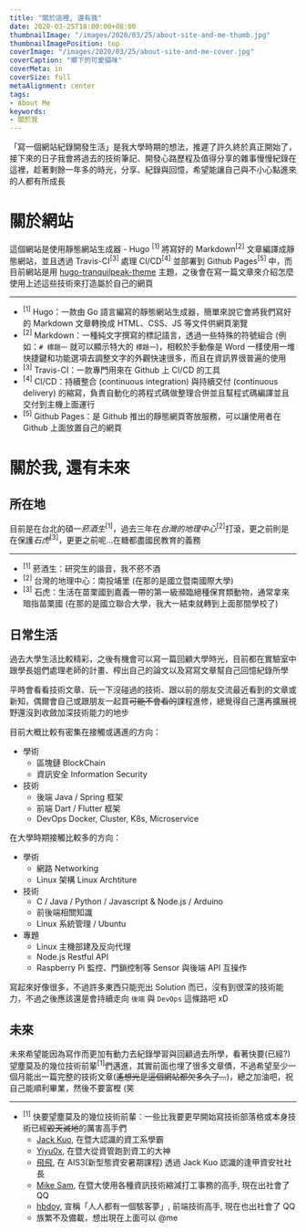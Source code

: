 ```yaml
---
title: "關於這裡, 還有我"
date: 2020-03-25T18:00:00+08:00
thumbnailImage: "/images/2020/03/25/about-site-and-me-thumb.jpg"
thumbnailImagePosition: top
coverImage: "/images/2020/03/25/about-site-and-me-cover.jpg"
coverCaption: "鄉下的可愛貓咪"
coverMeta: in
coverSize: full
metaAlignment: center
tags:
- About Me
keywords:
- 關於我
---
```


 「寫一個網站紀錄開發生活」是我大學時期的想法，推遲了許久終於真正開始了，接下來的日子我會將過去的技術筆記、開發心路歷程及值得分享的雜事慢慢紀錄在這裡，趁著剩餘一年多的時光，分享、紀錄與回憶，希望能讓自己與不小心點進來的人都有所成長

<!--more-->

# 關於網站

這個網站是使用靜態網站生成器 - Hugo <sup>[1]</sup> 將寫好的 Markdown<sup>[2]</sup> 文章編譯成靜態網站，並且透過 Travis-CI<sup>[3]</sup> 處理 CI/CD<sup>[4]</sup> 並部署到 Github Pages<sup>[5]</sup> 中，而目前網站是用 [hugo-tranquilpeak-theme][theme-link] 主題，之後會在寫一篇文章來介紹怎麼使用上述這些技術來打造屬於自己的網頁

---

- <sup>[1]</sup> Hugo：一款由 Go 語言編寫的靜態網站生成器，簡單來說它會將我們寫好的 Markdown 文章轉換成 HTML、CSS、JS 等文件供網頁瀏覽
- <sup>[2]</sup> Markdown：一種純文字撰寫的標記語言，透過一些特殊的符號組合 (例如：`# 標題一` 就可以顯示特大的 `標題一`)，相較於手動像是 Word 一樣使用一堆快捷鍵和功能選項去調整文字的外觀快速很多，而且在資訊界很普遍的使用
- <sup>[3]</sup> Travis-CI：一款專門用來在 Github 上 CI/CD 的工具
- <sup>[4]</sup> CI/CD：持續整合 (continuous integration) 與持續交付 (continuous delivery) 的縮寫，負責自動化的將程式碼做整理合併並且幫程式碼編譯並且交付到主機上面運行
- <sup>[5]</sup> Github Pages：是 Github 推出的靜態網頁寄放服務，可以讓使用者在 Github 上面放置自己的網頁

[theme-link]: https://github.com/kakawait/hugo-tranquilpeak-theme/

# 關於我, 還有未來

## 所在地

目前是在台北的碩一*菸酒生*<sup>[1]</sup>，過去三年在*台灣的地理中心*<sup>[2]</sup>打滾，更之前則是在保護*石虎*<sup>[3]</sup>，更更之前呢...在糖都盡國民教育的義務

---
- <sup>[1]</sup> 菸酒生：研究生的諧音，我不菸不酒
- <sup>[2]</sup> 台灣的地理中心：南投埔里 (在那的是國立暨南國際大學)
- <sup>[3]</sup> 石虎：生活在苗栗國到嘉義一帶的第一級瀕臨絕種保育類動物，通常拿來暗指苗栗國 (在那的是國立聯合大學，我大一結束就轉到上面那間學校了)

## 日常生活

過去大學生活比較精彩，之後有機會可以寫一篇回顧大學時光，目前都在實驗室中跟學長姐們處理老師的計畫、榨出自己的論文以及寫寫文章幫自己回憶紀錄所學

平時會看看技術文章、玩一下沒碰過的技術、跟以前的朋友交流最近看到的文章或新知，偶爾會自己或跟朋友一起買~~可能不會看的~~課程進修，總覺得自己還再擴展視野還沒到收斂加深技術能力的地步

目前大概比較有密集在接觸或邁進的方向：

- 學術
    - 區塊鏈 BlockChain
    - 資訊安全 Information Security
- 技術
    - 後端 Java / Spring 框架
    - 前端 Dart / Flutter 框架
    - DevOps Docker, Cluster, K8s, Microservice

在大學時期接觸比較多的方向：

- 學術
    - 網路 Networking
    - Linux 架構 Linux Archtiture
- 技術
    - C / Java / Python / Javascript & Node.js / Arduino
    - 前後端相關知識
    - Linux 系統管理 / Ubuntu
- 專題
    - Linux 主機部建及反向代理
    - Node.js Restful API
    - Raspberry Pi 監控、門鎖控制等 Sensor 與後端 API 互操作

寫起來好像很多，不過許多東西只能兜出 Solution 而已，沒有到很深的技術能力，不過之後應該還是會持續走向 `後端` 與 `DevOps` 這條路吧 xD

## 未來

未來希望能因為寫作而更加有動力去紀錄學習與回顧過去所學，看著快要(已經?)望塵莫及的幾位技術前輩<sup>[1]</sup>們邁進，其實前面也埋了很多文章債，不過希望至少一個月能出一篇完整的技術文章(~~遙想光是這個網站都欠多久了...~~)，總之加油吧，祝自己能順利畢業，然後不要富樫 (笑


---

- <sup>[1]</sup> 快要望塵莫及的幾位技術前輩：一些比我要更早開始寫技術部落格或本身技術已經~~毀天滅地~~的厲害高手們
    - [Jack Kuo](https://jackkuo.org/), 在暨大認識的資工系學霸
    - [Yiyu0x](https://blog.yiyu0x.site/), 在暨大從資管跑到資工的大神
    - [飛飛](https://medium.com/@feifei3363), 在 AIS3(新型態資安暑期課程) 透過 Jack Kuo 認識的逢甲資安社社長
    - [Mike Sam](https://github.com/themikesam), 在暨大使用各種資訊技術縮減打工事務的高手, 現在出社會了 QQ
    - [hbdoy](https://github.com/hbdoy), 宣稱「人人都有一個駭客夢」, 前端技術高手, 現在也出社會了 QQ
    - 族繁不及備載，想出現在上面可以 @me